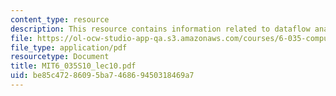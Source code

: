 ```yaml
---
content_type: resource
description: This resource contains information related to dataflow analysis.
file: https://ol-ocw-studio-app-qa.s3.amazonaws.com/courses/6-035-computer-language-engineering-spring-2010/be85c47286095ba746869450318469a7_MIT6_035S10_lec10.pdf
file_type: application/pdf
resourcetype: Document
title: MIT6_035S10_lec10.pdf
uid: be85c472-8609-5ba7-4686-9450318469a7
---
```

